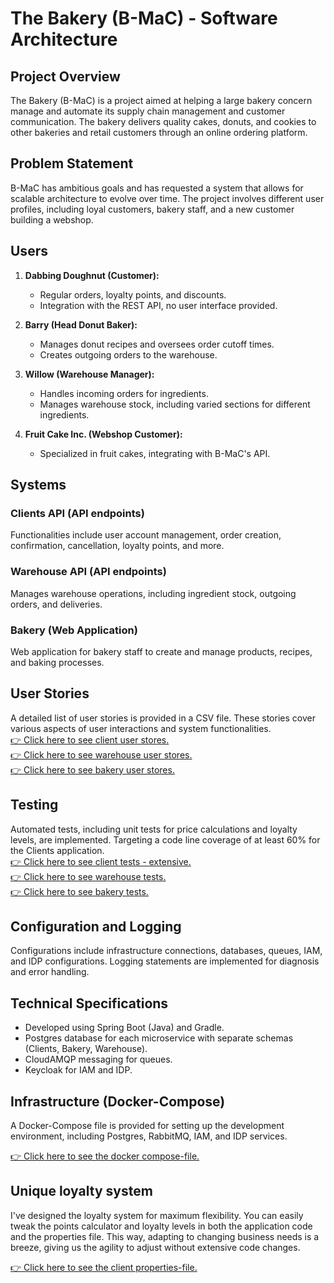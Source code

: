 # The Bakery (B-MaC) - Software Architecture

## Project Overview

The Bakery (B-MaC) is a project aimed at helping a large bakery concern manage and automate its supply chain management and customer communication. The bakery delivers quality cakes, donuts, and cookies to other bakeries and retail customers through an online ordering platform.

## Problem Statement

B-MaC has ambitious goals and has requested a system that allows for scalable architecture to evolve over time. The project involves different user profiles, including loyal customers, bakery staff, and a new customer building a webshop.

## Users

1. **Dabbing Doughnut (Customer):**
    - Regular orders, loyalty points, and discounts.
    - Integration with the REST API, no user interface provided.

2. **Barry (Head Donut Baker):**
    - Manages donut recipes and oversees order cutoff times.
    - Creates outgoing orders to the warehouse.

3. **Willow (Warehouse Manager):**
    - Handles incoming orders for ingredients.
    - Manages warehouse stock, including varied sections for different ingredients.

4. **Fruit Cake Inc. (Webshop Customer):**
    - Specialized in fruit cakes, integrating with B-MaC's API.

## Systems

### Clients API (API endpoints)

Functionalities include user account management, order creation, confirmation, cancellation, loyalty points, and more.

### Warehouse API (API endpoints)

Manages warehouse operations, including ingredient stock, outgoing orders, and deliveries.

### Bakery (Web Application)

Web application for bakery staff to create and manage products, recipes, and baking processes.

## User Stories

A detailed list of user stories is provided in a CSV file. These stories cover various aspects of user interactions and system functionalities.\
[👉 Click here to see client user stores.](./user-stories/Product_Backlog-Clients.csv)\
[👉 Click here to see warehouse user stores.](./user-stories/Product_Backlog-Warehouse.csv)\
[👉 Click here to see bakery user stores.](./user-stories/Product_Backlog-Bakery.csv)

## Testing

Automated tests, including unit tests for price calculations and loyalty levels, are implemented. Targeting a code line coverage of at least 60% for the Clients application.\
[👉 Click here to see client tests - extensive.](./Client/src/test)\
[👉 Click here to see warehouse tests.](./Warehouse/src/test)\
[👉 Click here to see bakery tests.](./Bakery/src/test)

## Configuration and Logging

Configurations include infrastructure connections, databases, queues, IAM, and IDP configurations. Logging statements are implemented for diagnosis and error handling.

## Technical Specifications

- Developed using Spring Boot (Java) and Gradle.
- Postgres database for each microservice with separate schemas (Clients, Bakery, Warehouse).
- CloudAMQP messaging for queues.
- Keycloak for IAM and IDP.

## Infrastructure (Docker-Compose)

A Docker-Compose file is provided for setting up the development environment, including Postgres, RabbitMQ, IAM, and IDP services.

[👉 Click here to see the docker compose-file.](./docker/docker-compose-file.yml)

## Unique loyalty system

I've designed the loyalty system for maximum flexibility. You can easily tweak the points calculator and loyalty levels in both the application code and the properties file. This way, adapting to changing business needs is a breeze, giving us the agility to adjust without extensive code changes.

[👉 Click here to see the client properties-file.](./Client/src/main/resources/application.properties)